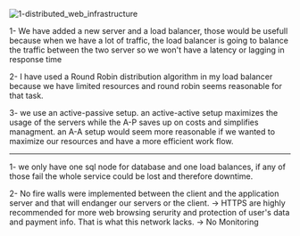 ![1-distributed_web_infrastructure](https://github.com/ElaasriTarik/alx-system_engineering-devops/assets/37253593/d363f77b-01d7-4fc3-b84d-d2068e7a34e2)

1- We have added a new server and a load balancer, those would be usefull because when we have a lot of traffic, the load balancer is 
going to balance the traffic between the two server so we won't have a latency or lagging in response time

2- I have used a Round Robin distribution algorithm in my load balancer because we have limited
resources and round robin seems reasonable for that task.

3- we use an active-passive setup. an active-active setup maximizes the usage of the servers while the A-P saves up on costs and simplifies managment.
an A-A setup would seem more reasonable if we wanted to maximize our resources and have a more efficient work flow.

------------------------

1- we only have one sql node for database and one load balances, if any of those fail the whole service could be lost and therefore downtime.

2- No fire walls were implemented between the client and the application server and that will endanger our servers or the client.
  -> HTTPS are highly recommended for more web browsing serurity and protection of user's data and payment info. That is what this network lacks.
  -> No Monitoring
  
